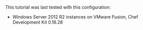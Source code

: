 This tutorial was last tested with this configuration:

* Windows Server 2012 R2 instances on VMware Fusion, Chef Development Kit 0.16.28
